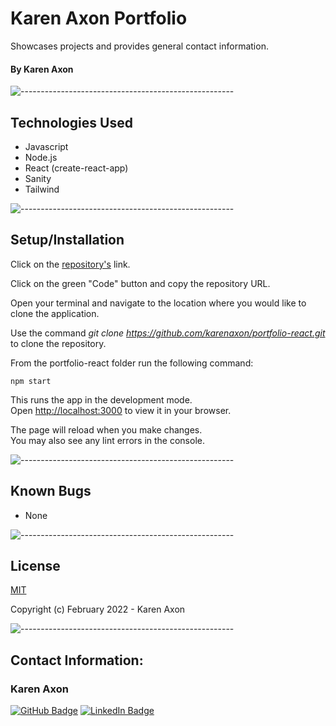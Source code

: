 # Karen Axon Portfolio
Showcases projects and provides general contact information.

#### By Karen Axon

<!-- ![](portfolio.gif)
<p align="center">
<img src="portfolio.gif" height="382px">
</p> -->

![-----------------------------------------------------](https://raw.githubusercontent.com/andreasbm/readme/master/assets/lines/aqua.png)

## Technologies Used

* Javascript
* Node.js
* React (create-react-app)
* Sanity
* Tailwind

![-----------------------------------------------------](https://raw.githubusercontent.com/andreasbm/readme/master/assets/lines/aqua.png)

## Setup/Installation 

Click on the [repository's](https://github.com/karenaxon/portfolio-react.git) link.

Click on the green "Code" button and copy the repository URL.

Open your terminal and navigate to the location where you would like to clone the application.

Use the command _git clone https://github.com/karenaxon/portfolio-react.git_ to clone the repository.

From the portfolio-react folder run the following command:

`npm start`

This runs the app in the development mode.\
Open [http://localhost:3000](http://localhost:3000) to view it in your browser.

The page will reload when you make changes.\
You may also see any lint errors in the console.

![-----------------------------------------------------](https://raw.githubusercontent.com/andreasbm/readme/master/assets/lines/aqua.png)

## Known Bugs
* None

![-----------------------------------------------------](https://raw.githubusercontent.com/andreasbm/readme/master/assets/lines/aqua.png)

## License

[MIT](https://choosealicense.com/licenses/mit/)

Copyright (c) February 2022 - Karen Axon

![-----------------------------------------------------](https://raw.githubusercontent.com/andreasbm/readme/master/assets/lines/aqua.png)

## Contact Information:

<h3>Karen Axon</h3>

[![GitHub Badge](https://img.shields.io/badge/GitHub-100000?style=for-the-badge&logo=github&logoColor=white)](https://github.com/karenaxon)
[![LinkedIn Badge](https://img.shields.io/badge/LinkedIn-0077B5?style=for-the-badge&logo=linkedin&logoColor=white)](https://www.linkedin.com/in/kaxon)